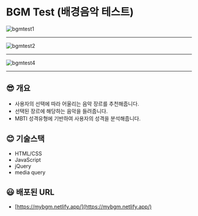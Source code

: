 # BGM Test (배경음악 테스트)

![bgmtest1](https://user-images.githubusercontent.com/49518734/147401738-c1bc1adc-d417-48d8-bf8c-366450607fed.JPG)

___

![bgmtest2](https://user-images.githubusercontent.com/49518734/147401743-3209e479-6f5a-4691-8853-fdbee7a034e9.JPG)

___

![bgmtest4](https://user-images.githubusercontent.com/49518734/147401415-8ba71d3f-aa71-4a05-b84f-b3c852b3ae96.JPG)
___



## 😎 개요

- 사용자의 선택에 따라 어울리는 음악 장르를 추천해줍니다.
- 선택된 장르에 해당하는 음악을 들려줍니다.
- MBTI 성격유형에 기반하여 사용자의 성격을 분석해줍니다.

## 😊 기술스택

- HTML/CSS
- JavaScript
- jQuery
- media query

## 😃 배포된 URL

- [https://mybgm.netlify.app/](https://mybgm.netlify.app/)
